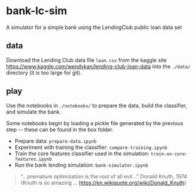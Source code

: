 # bank-lc-sim
A simulator for a simple bank using the LendingClub public loan data set

## data
Download the Lending Club data file `loan.csv` from the kaggle site https://www.kaggle.com/wendykan/lending-club-loan-data into the `./data/` directory (it is too large for git).

## play
Use the notebooks in `./notebooks/` to prepare the data, build the classifier, and simulate the bank.

Some notebooks begin by loading a pickle file generated by the previous step -- these can be found in the box folder.

* Prepare data: `prepare-data.ipynb`
* Experiment with training the classifier: `compare-training.ipynb`
* Train the core features classifier used in the simulation: `train-on-core-features.ipynb`
* Run the bank lending simulation: `bank-simulater.ipynb`



>
>
> "...premature optimization is the root of all evil..."
> Donald Knuth, 1974 (Knuth is so amazing ... https://en.wikiquote.org/wiki/Donald_Knuth)
